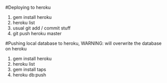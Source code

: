 #Deploying to heroku

1. gem install heroku
2. heroku list
3. usual git add / commit stuff
4. git push heroku master

#Pushing local database to heroku, WARNING: will overwrite the database on heroku

1. gem install heroku
2. heroku list
3. gem install taps
4. heroku db:push
